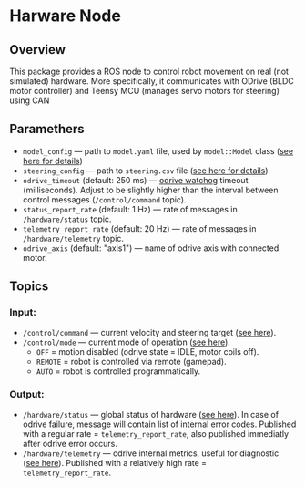 # Harware Node

## Overview

This package provides a ROS node to control robot movement on real (not simulated) hardware. More specifically, it communicates with ODrive (BLDC motor controller) and Teensy MCU (manages servo motors for steering) using CAN

## Paramethers

- `model_config` — path to `model.yaml` file, used by `model::Model` class ([see here for details](../model/include/model/model.h))
- `steering_config` — path to `steering.csv` file ([see here for details](hardware_node/teensy.py))
- `odrive_timeout` (default: 250 ms) — [odrive watchog](https://docs.odriverobotics.com/v/0.5.4/getting-started.html#watchdog-timer) timeout (milliseconds). Adjust to be slightly higher than the interval between control messages (`/control/command` topic).
- `status_report_rate` (default: 1 Hz) — rate of messages in `/hardware/status` topic.
- `telemetry_report_rate` (default: 20 Hz) — rate of messages in `/hardware/telemetry` topic.
- `odrive_axis` (default: "axis1") — name of odrive axis with connected motor.

## Topics

### Input:
- `/control/command` — current velocity and steering target ([see here](../truck_msgs/msg/Control.msg)).
- `/control/mode` — current mode of operation ([see here](../truck_msgs/msg/ControlMode.msg)).
    - `OFF` = motion disabled (odrive state = IDLE, motor coils off).
    - `REMOTE` = robot is controlled via remote (gamepad).
    - `AUTO` = robot is controlled programmatically.

### Output:
- `/hardware/status` — global status of hardware ([see here](../truck_msgs/msg/HardwareStatus.msg)). In case of odrive failure, message will contain list of internal error codes. Published with a regular rate = `telemetry_report_rate`, also published immediatly after odrive error occurs.
- `/hardware/telemetry` — odrive internal metrics, useful for diagnostic ([see here](../truck_msgs/msg/HardwareTelemetry.msg)). Published with a relatively high rate = `telemetry_report_rate`.
